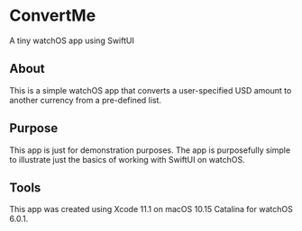 # ConvertMe
A tiny watchOS app using SwiftUI

## About

This is a simple watchOS app that converts a user-specified USD amount to another currency from a pre-defined list.

## Purpose

This app is just for demonstration purposes. The app is purposefully simple to illustrate just the basics of working with SwiftUI on watchOS.

## Tools

This app was created using Xcode 11.1 on macOS 10.15 Catalina for watchOS 6.0.1.
